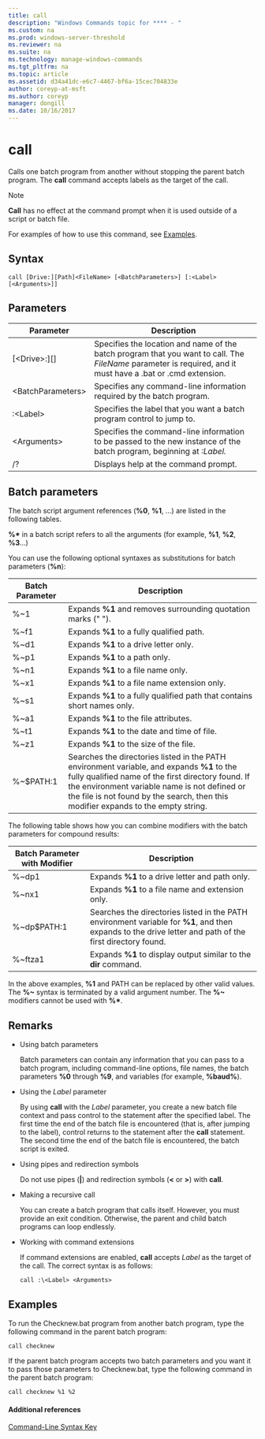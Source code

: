 ```yaml
---
title: call
description: "Windows Commands topic for **** - "
ms.custom: na
ms.prod: windows-server-threshold
ms.reviewer: na
ms.suite: na
ms.technology: manage-windows-commands
ms.tgt_pltfrm: na
ms.topic: article
ms.assetid: d34a41dc-e6c7-4467-bf6a-15cec704833e
author: coreyp-at-msft
ms.author: coreyp
manager: dongill
ms.date: 10/16/2017
---
```


# call



Calls one batch program from another without stopping the parent batch program. The **call** command accepts labels as the target of the call.

> [!NOTE]
> **Call** has no effect at the command prompt when it is used outside of a script or batch file.

For examples of how to use this command, see [Examples](#BKMK_examples).

## Syntax

```
call [Drive:][Path]<FileName> [<BatchParameters>] [:<Label> [<Arguments>]]
```

## Parameters

|Parameter|Description|
|---------|-----------|
|[\<Drive>:][<Path>]<FileName>|Specifies the location and name of the batch program that you want to call. The *FileName* parameter is required, and it must have a .bat or .cmd extension.|
|\<BatchParameters>|Specifies any command-line information required by the batch program.|
|:\<Label>|Specifies the label that you want a batch program control to jump to.|
|\<Arguments>|Specifies the command-line information to be passed to the new instance of the batch program, beginning at *:Label.*|
|/?|Displays help at the command prompt.|

## Batch parameters

The batch script argument references (**%0**, **%1**, ...) are listed in the following tables.

**%\*** in a batch script refers to all the arguments (for example, **%1**, **%2**, **%3**...)

You can use the following optional syntaxes as substitutions for batch parameters (**%n**):

|Batch Parameter|Description|
|---------------|-----------|
|%~1|Expands **%1** and removes surrounding quotation marks (" ").|
|%~f1|Expands **%1** to a fully qualified path.|
|%~d1|Expands **%1** to a drive letter only.|
|%~p1|Expands **%1** to a path only.|
|%~n1|Expands **%1** to a file name only.|
|%~x1|Expands **%1** to a file name extension only.|
|%~s1|Expands **%1** to a fully qualified path that contains short names only.|
|%~a1|Expands **%1** to the file attributes.|
|%~t1|Expands **%1** to the date and time of file.|
|%~z1|Expands **%1** to the size of the file.|
|%~$PATH:1|Searches the directories listed in the PATH environment variable, and expands **%1** to the fully qualified name of the first directory found. If the environment variable name is not defined or the file is not found by the search, then this modifier expands to the empty string.|

The following table shows how you can combine modifiers with the batch parameters for compound results:

|Batch Parameter with Modifier|Description|
|-----------------------------|-----------|
|%~dp1|Expands **%1** to a drive letter and path only.|
|%~nx1|Expands **%1** to a file name and extension only.|
|%~dp$PATH:1|Searches the directories listed in the PATH environment variable for **%1**, and then expands to the drive letter and path of the first directory found.|
|%~ftza1|Expands **%1** to display output similar to the **dir** command.|

In the above examples, **%1** and PATH can be replaced by other valid values. The **%~** syntax is terminated by a valid argument number. The **%~** modifiers cannot be used with **%\***.

## Remarks

-   Using batch parameters

    Batch parameters can contain any information that you can pass to a batch program, including command-line options, file names, the batch parameters **%0** through **%9**, and variables (for example, **%baud%**).
-   Using the *Label* parameter

    By using **call** with the *Label* parameter, you create a new batch file context and pass control to the statement after the specified label. The first time the end of the batch file is encountered (that is, after jumping to the label), control returns to the statement after the **call** statement. The second time the end of the batch file is encountered, the batch script is exited.
-   Using pipes and redirection symbols

    Do not use pipes (**|**) and redirection symbols (**<** or **>**) with **call**.
-   Making a recursive call

    You can create a batch program that calls itself. However, you must provide an exit condition. Otherwise, the parent and child batch programs can loop endlessly.
-   Working with command extensions

    If command extensions are enabled, **call** accepts *Label* as the target of the call. The correct syntax is as follows:

    `call :\<Label> <Arguments>`

## <a name="BKMK_examples"></a>Examples

To run the Checknew.bat program from another batch program, type the following command in the parent batch program:
```
call checknew
```
If the parent batch program accepts two batch parameters and you want it to pass those parameters to Checknew.bat, type the following command in the parent batch program:
```
call checknew %1 %2
```

#### Additional references

[Command-Line Syntax Key](command-line-syntax-key.md)